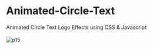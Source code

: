# Animated-Circle-Text
Animated Circle Text Logo Effects using CSS &amp; Javascript <br> <br>
![p15](https://user-images.githubusercontent.com/90318905/172910915-1d127cf1-cc67-4fd5-a204-57ff3a08f045.jpg)
